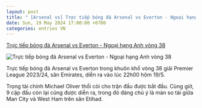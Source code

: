 ```yaml
---
layout: post
title: " [Arsenal vs] Trực tiếp bóng đá Arsenal vs Everton - Ngoại hạng Anh vòng 38"
date: Sun, 19 May 2024 17:00:00 +0700
categories: entries VN
---
```

[Trực tiếp bóng đá Arsenal vs Everton - Ngoại hạng Anh vòng 38](https://vietnamnet.vn/truc-tiep-bong-da-arsenal-vs-everton-ngoai-hang-anh-vong-38-2282333.html)

![Trực tiếp bóng đá Arsenal vs Everton - Ngoại hạng Anh vòng 38](https://static-images.vnncdn.net/vps_images_publish/000001/000003/2024/5/19/truc-tiep-bong-da-arsenal-0-0-everton-phao-thu-vua-da-vua-ngong-2109.jpg?width=0&s=w67MAtrDDiLIc4vFeaKAgQ)

Trực tiếp bóng đá Arsenal vs Everton trong khuôn khổ vòng 38 giải Premier League 2023/24, sân Emirates, diễn ra vào lúc 22h00 hôm 19/5.

Trọng tài chính Michael Oliver thổi còi cho trận đấu được bắt đầu. Cùng giờ, 9 cặp đấu còn lại cũng được diễn ra, trong đó đáng chú ý là màn so tài giữa Man City và West Ham trên sân Etihad.

